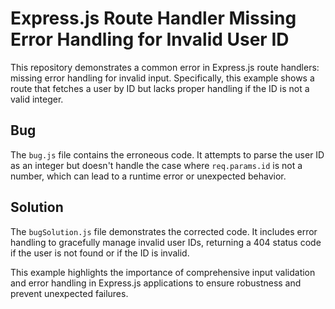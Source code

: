 # Express.js Route Handler Missing Error Handling for Invalid User ID

This repository demonstrates a common error in Express.js route handlers: missing error handling for invalid input. Specifically, this example shows a route that fetches a user by ID but lacks proper handling if the ID is not a valid integer.

## Bug

The `bug.js` file contains the erroneous code.  It attempts to parse the user ID as an integer but doesn't handle the case where `req.params.id` is not a number, which can lead to a runtime error or unexpected behavior.

## Solution

The `bugSolution.js` file demonstrates the corrected code. It includes error handling to gracefully manage invalid user IDs, returning a 404 status code if the user is not found or if the ID is invalid.

This example highlights the importance of comprehensive input validation and error handling in Express.js applications to ensure robustness and prevent unexpected failures.